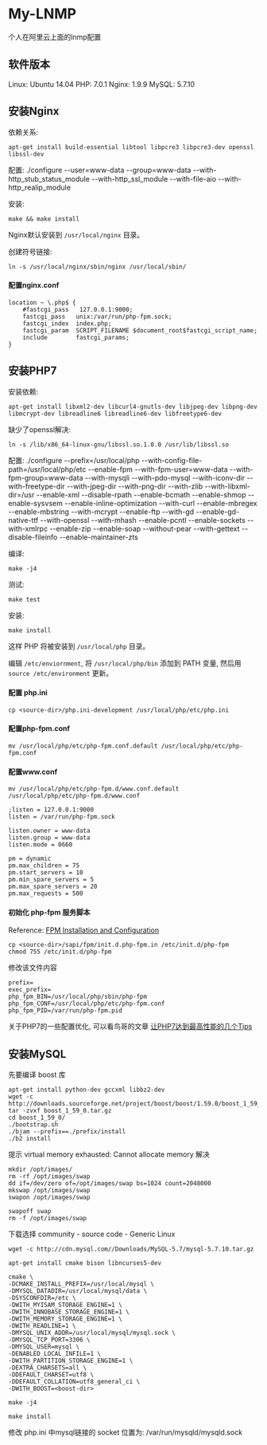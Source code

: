 # My-LNMP

个人在阿里云上面的lnmp配置

## 软件版本

Linux: Ubuntu 14.04
PHP: 7.0.1
Nginx: 1.9.9
MySQL: 5.7.10

## 安装Nginx

依赖关系:
```
apt-get install build-essential libtool libpcre3 libpcre3-dev openssl libssl-dev
```

配置:
./configure --user=www-data --group=www-data --with-http_stub_status_module --with-http_ssl_module --with-file-aio --with-http_realip_module  

安装:
```
make && make install
```

Nginx默认安装到 `/usr/local/nginx` 目录。

创建符号链接:
```
ln -s /usr/local/nginx/sbin/nginx /usr/local/sbin/
```

#### 配置nginx.conf
```
location ~ \.php$ {
    #fastcgi_pass   127.0.0.1:9000;
    fastcgi_pass   unix:/var/run/php-fpm.sock;
    fastcgi_index  index.php;
    fastcgi_param  SCRIPT_FILENAME $document_root$fastcgi_script_name;
    include        fastcgi_params;
}
```

## 安装PHP7

安装依赖:
```
apt-get install libxml2-dev libcurl4-gnutls-dev libjpeg-dev libpng-dev libmcrypt-dev libreadline6 libreadline6-dev libfreetype6-dev
```

缺少了openssl解决: 
```
ln -s /lib/x86_64-linux-gnu/libssl.so.1.0.0 /usr/lib/libssl.so
```

配置:
./configure --prefix=/usr/local/php --with-config-file-path=/usr/local/php/etc --enable-fpm --with-fpm-user=www-data --with-fpm-group=www-data --with-mysqli --with-pdo-mysql --with-iconv-dir --with-freetype-dir --with-jpeg-dir --with-png-dir --with-zlib --with-libxml-dir=/usr --enable-xml --disable-rpath --enable-bcmath --enable-shmop --enable-sysvsem --enable-inline-optimization --with-curl --enable-mbregex --enable-mbstring --with-mcrypt --enable-ftp --with-gd --enable-gd-native-ttf --with-openssl --with-mhash --enable-pcntl --enable-sockets --with-xmlrpc --enable-zip --enable-soap --without-pear --with-gettext --disable-fileinfo --enable-maintainer-zts

编译:
```
make -j4
```

测试:
```
make test
```

安装:
```
make install
```

这样 PHP 将被安装到 `/usr/local/php` 目录。

编辑 `/etc/enviornment`, 将 `/usr/local/php/bin` 添加到 PATH 变量, 然后用 `source /etc/environment` 更新。

#### 配置 php.ini
```
cp <source-dir>/php.ini-development /usr/local/php/etc/php.ini
```

#### 配置php-fpm.conf
```
mv /usr/local/php/etc/php-fpm.conf.default /usr/local/php/etc/php-fpm.conf
```

#### 配置www.conf
```
mv /usr/local/php/etc/php-fpm.d/www.conf.default /usr/local/php/etc/php-fpm.d/www.conf
```
```
;listen = 127.0.0.1:9000
listen = /var/run/php-fpm.sock

listen.owner = www-data
listen.group = www-data
listen.mode = 0660

pm = dynamic
pm.max_children = 75
pm.start_servers = 10
pm.min_spare_servers = 5
pm.max_spare_servers = 20
pm.max_requests = 500
```

#### 初始化 php-fpm 服务脚本 
Reference: [FPM Installation and Configuration](http://php.net/manual/en/install.fpm.php)
```
cp <source-dir>/sapi/fpm/init.d.php-fpm.in /etc/init.d/php-fpm
chmod 755 /etc/init.d/php-fpm
```
修改该文件内容
```
prefix=
exec_prefix=
php_fpm_BIN=/usr/local/php/sbin/php-fpm
php_fpm_CONF=/usr/local/php/etc/php-fpm.conf
php_fpm_PID=/var/run/php-fpm.pid
```
关于PHP7的一些配置优化, 可以看鸟哥的文章 [让PHP7达到最高性能的几个Tips](http://www.laruence.com/2015/12/04/3086.html)


## 安装MySQL

先要编译 boost 库
```
apt-get install python-dev gccxml libbz2-dev
wget -c http://downloads.sourceforge.net/project/boost/boost/1.59.0/boost_1_59_0.tar.gz
tar -zvxf boost_1_59_0.tar.gz
cd boost_1_59_0/
./bootstrap.sh
./bjam --prefix==./prefix/install
./b2 install
```

提示 virtual memory exhausted: Cannot allocate memory 解决
```
mkdir /opt/images/
rm -rf /opt/images/swap
dd if=/dev/zero of=/opt/images/swap bs=1024 count=2048000  
mkswap /opt/images/swap
swapon /opt/images/swap

swapoff swap
rm -f /opt/images/swap
```

下载选择 community - source code - Generic Linux
```
wget -c http://cdn.mysql.com//Downloads/MySQL-5.7/mysql-5.7.10.tar.gz

apt-get install cmake bison libncurses5-dev

cmake \
-DCMAKE_INSTALL_PREFIX=/usr/local/mysql \
-DMYSQL_DATADIR=/usr/local/mysql/data \
-DSYSCONFDIR=/etc \
-DWITH_MYISAM_STORAGE_ENGINE=1 \
-DWITH_INNOBASE_STORAGE_ENGINE=1 \
-DWITH_MEMORY_STORAGE_ENGINE=1 \
-DWITH_READLINE=1 \
-DMYSQL_UNIX_ADDR=/usr/local/mysql/mysql.sock \
-DMYSQL_TCP_PORT=3306 \
-DMYSQL_USER=mysql \
-DENABLED_LOCAL_INFILE=1 \
-DWITH_PARTITION_STORAGE_ENGINE=1 \
-DEXTRA_CHARSETS=all \
-DDEFAULT_CHARSET=utf8 \
-DDEFAULT_COLLATION=utf8_general_ci \
-DWITH_BOOST=<boost-dir>

make -j4

make install
```

修改 php.ini 中mysql链接的 socket 位置为: /var/run/mysqld/mysqld.sock













